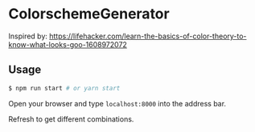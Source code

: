 # ColorschemeGenerator

Inspired by: https://lifehacker.com/learn-the-basics-of-color-theory-to-know-what-looks-goo-1608972072

## Usage

```bash
$ npm run start # or yarn start
```

Open your browser and type `localhost:8000` into the address bar.

Refresh to get different combinations.
